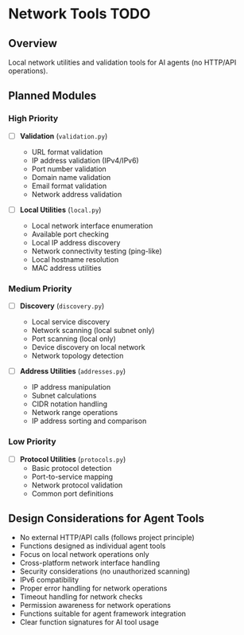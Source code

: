 # Network Tools TODO

## Overview
Local network utilities and validation tools for AI agents (no HTTP/API operations).

## Planned Modules

### High Priority
- [ ] **Validation** (`validation.py`)
  - URL format validation
  - IP address validation (IPv4/IPv6)
  - Port number validation
  - Domain name validation
  - Email format validation
  - Network address validation

- [ ] **Local Utilities** (`local.py`)
  - Local network interface enumeration
  - Available port checking
  - Local IP address discovery
  - Network connectivity testing (ping-like)
  - Local hostname resolution
  - MAC address utilities

### Medium Priority
- [ ] **Discovery** (`discovery.py`)
  - Local service discovery
  - Network scanning (local subnet only)
  - Port scanning (local only)
  - Device discovery on local network
  - Network topology detection

- [ ] **Address Utilities** (`addresses.py`)
  - IP address manipulation
  - Subnet calculations
  - CIDR notation handling
  - Network range operations
  - IP address sorting and comparison

### Low Priority
- [ ] **Protocol Utilities** (`protocols.py`)
  - Basic protocol detection
  - Port-to-service mapping
  - Network protocol validation
  - Common port definitions

## Design Considerations for Agent Tools
- No external HTTP/API calls (follows project principle)
- Functions designed as individual agent tools
- Focus on local network operations only
- Cross-platform network interface handling
- Security considerations (no unauthorized scanning)
- IPv6 compatibility
- Proper error handling for network operations
- Timeout handling for network checks
- Permission awareness for network operations
- Functions suitable for agent framework integration
- Clear function signatures for AI tool usage